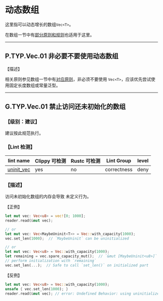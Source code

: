 # 动态数组

这里指可以动态增长的数组`Vec<T>`。

在数组一节中有[部分原则和规则](./array.md)也适用于这里。

---

## P.TYP.Vec.01 非必要不要使用动态数组

【描述】

相关原则参见数组一节中有[对应原则](./array.md)，非必须不要使用 `Vec<T>`，应该优先尝试使用固定长度数组或常量泛型。



---



## G.TYP.Vec.01  禁止访问还未初始化的数组

### 【级别：建议】

建议按此规范执行。

### 【Lint 检测】

| lint name                                                    | Clippy 可检测 | Rustc 可检测 | Lint Group  | level |
| ------------------------------------------------------------ | ------------- | ------------ | ----------- | ----- |
| [uninit_vec](https://rust-lang.github.io/rust-clippy/master/#uninit_vec) | yes           | no           | correctness | deny  |

### 【描述】

访问未初始化数组的内存会导致 未定义行为。

【正例】

```rust
let mut vec: Vec<u8> = vec![0; 1000];
reader.read(&mut vec);

// or
let mut vec: Vec<MaybeUninit<T>> = Vec::with_capacity(1000);
vec.set_len(1000);  // `MaybeUninit` can be uninitialized

// or
let mut vec: Vec<u8> = Vec::with_capacity(1000);
let remaining = vec.spare_capacity_mut();  // `&mut [MaybeUninit<u8>]`
// perform initialization with `remaining`
vec.set_len(...);  // Safe to call `set_len()` on initialized part
```

【反例】

 ```rust
 let mut vec: Vec<u8> = Vec::with_capacity(1000);
 unsafe { vec.set_len(1000); }
 reader.read(&mut vec); // error: Undefined Behavior: using uninitialized data, but this operation requires initialized memory
 ```

